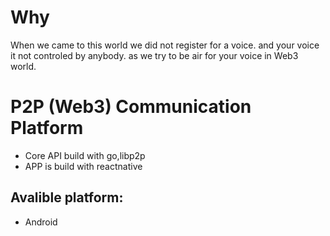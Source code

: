 # Why
When we came to this world we did not register for a voice. and your voice it not controled by anybody. as we try to be air for your voice in Web3 world.

# P2P (Web3) Communication Platform



- Core API build with go,libp2p
- APP is build with reactnative

## Avalible platform: 
- Android
